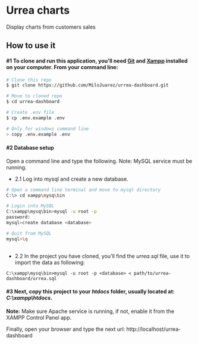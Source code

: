 # Urrea charts
Display charts from customers sales

## How to use it

#### #1 To clone and run this application, you'll need <a href="https://git-scm.com" target="_blank">Git</a> and <a href="https://www.apachefriends.org/es/index.html" target="_blank">Xampp</a> installed on your computer. From your command line:

```bash
# Clone this repo
$ git clone https://github.com/MiloJuarez/urrea-dashboard.git

# Move to cloned repo
$ cd urrea-dashboard

# Create .env file
$ cp .env.example .env

# Only for windows command line
> copy .env.example .env 

```

#### #2 Database setup

Open a command line and type the following. Note: MySQL service must be running.

* 2.1 Log into mysql and create a new database.

```bash
# Open a command line terminal and move to mysql directory
C:\> cd xampp\mysq\bin

# Login into MySQL
C:\xampp\mysq\bin>mysql -u root -p
password:
mysql>create database <database>

# Quit from MySQL
mysql>\q
 
```
* 2.2 In the project you have cloned, you'll find the <i>urrea.sql</i> file, use it to import the data as following:
```
C:\xampp\mysq\bin>mysql -u root -p <database> < path/to/urrea-dashboard/urrea.sql
```
#### #3 Next, copy this project to your <strong><i>htdocs</i></strong> folder, usually located at: <strong><i>C:\xampp\htdocs</i></strong>.
<strong>Note:</strong> Make sure Apache service is running, if not, enable it from the XAMPP Control Panel app.

Finally, open your browser and type the next url: http://localhost/urrea-dashboard

